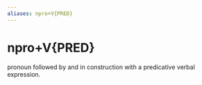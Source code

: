 ```yaml
---
aliases: npro+V{PRED}
---
```

# npro+V{PRED}

pronoun followed by and in construction with a predicative verbal expression.